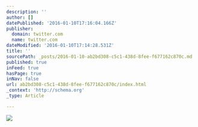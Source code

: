 ```yaml
---
description: ''
author: []
datePublished: '2016-01-10T17:16:04.166Z'
publisher:
  domain: twitter.com
  name: twitter.com
dateModified: '2016-01-10T17:14:28.531Z'
title: ''
sourcePath: _posts/2016-01-10-ab2bd308-c5c1-438d-8fee-f677162c870c.md
published: true
inFeed: true
hasPage: true
inNav: false
url: ab2bd308-c5c1-438d-8fee-f677162c870c/index.html
_context: 'http://schema.org'
_type: Article

---
```

![](https://pbs.twimg.com/media/CS5e_1yW4AAUhTR.jpg)